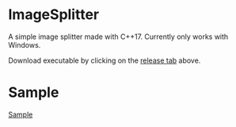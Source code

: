 # ImageSplitter
A simple image splitter made with C++17. Currently only works with Windows.

Download executable by clicking on the [release tab](https://github.com/MatthewJulian/ImageSplitter/releases) above.

# Sample
[Sample](sample.png)
